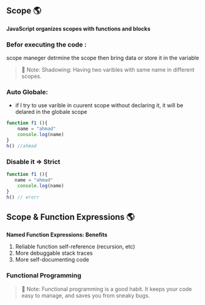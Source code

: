 ## Scope :earth_americas:
**JavaScript organizes scopes with functions and blocks**<br/>

### Befor executing the code : 
scope maneger detrmine the scope
then bring data or store it in the variable

> :email: Note:
> Shadowing: Having two varibles with same name in different scopes.

### Auto Globale:
- if I try to use varible in cuurent scope without declaring it, it will be delared in the globale scope
```js
function f1 (){
    name = "ahmad"
    console.log(name)
}
h() //ahmad
```

### Disable it => Strict
```js
function f1 (){
   name = "ahmad"
    console.log(name)
}
h() // erorr
```
## Scope & Function Expressions :earth_americas:
**Named Function Expressions: Benefits** <br/>
1. Reliable function self-reference (recursion, etc)
2. More debuggable stack traces
3. More self-documenting code

### Functional Programming
> :email: Note:
> Functional programming is a good habit. It keeps your code easy to manage, and saves you from sneaky bugs.
